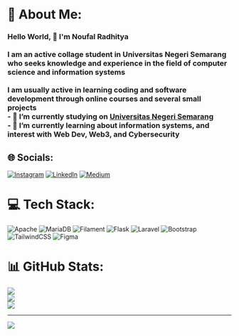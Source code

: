 # 💫 About Me:
### Hello World, 👋 I'm Noufal Radhitya<br><br>I am an active collage student in Universitas Negeri Semarang who seeks knowledge and experience in the field of computer science and information systems<br><br>I am usually active in learning coding and software development through online courses and several small projects<br>- 🔭 I’m currently studying on <a href="https://unnes.ac.id/">Universitas Negeri Semarang</a><br>- 🌱 I’m currently learning about information systems, and interest with Web Dev, Web3, and Cybersecurity<br>


## 🌐 Socials:
[![Instagram](https://img.shields.io/badge/Instagram-%23E4405F.svg?logo=Instagram&logoColor=white)](https://instagram.com/@na.rdtya_) [![LinkedIn](https://img.shields.io/badge/LinkedIn-%230077B5.svg?logo=linkedin&logoColor=white)](https://linkedin.com/in/www.linkedin.com/in/noufal-radhitya-239822223) [![Medium](https://img.shields.io/badge/Medium-12100E?logo=medium&logoColor=white)](https://medium.com/@https://medium.com/@noufalgamer124) 

# 💻 Tech Stack:
![Apache](https://img.shields.io/badge/apache-%23D42029.svg?style=flat&logo=apache&logoColor=white) ![MariaDB](https://img.shields.io/badge/MariaDB-003545?style=flat&logo=mariadb&logoColor=white) ![Filament](https://img.shields.io/badge/Filament-FFAA00?style=flat&logoColor=%23000000) ![Flask](https://img.shields.io/badge/flask-%23000.svg?style=flat&logo=flask&logoColor=white) ![Laravel](https://img.shields.io/badge/laravel-%23FF2D20.svg?style=flat&logo=laravel&logoColor=white) ![Bootstrap](https://img.shields.io/badge/bootstrap-%238511FA.svg?style=flat&logo=bootstrap&logoColor=white) ![TailwindCSS](https://img.shields.io/badge/tailwindcss-%2338B2AC.svg?style=flat&logo=tailwind-css&logoColor=white) ![Figma](https://img.shields.io/badge/figma-%23F24E1E.svg?style=flat&logo=figma&logoColor=white)
# 📊 GitHub Stats:
![](https://github-readme-stats.vercel.app/api?username=OhanaSama34&theme=gotham&hide_border=false&include_all_commits=false&count_private=false)<br/>
![](https://nirzak-streak-stats.vercel.app/?user=OhanaSama34&theme=gotham&hide_border=false)<br/>
![](https://github-readme-stats.vercel.app/api/top-langs/?username=OhanaSama34&theme=gotham&hide_border=false&include_all_commits=false&count_private=false&layout=compact)

---
[![](https://visitcount.itsvg.in/api?id=OhanaSama34&icon=0&color=0)](https://visitcount.itsvg.in)

<!-- Proudly created with GPRM ( https://gprm.itsvg.in ) -->
